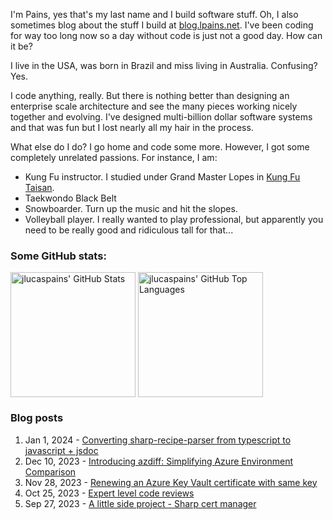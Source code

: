 I'm Pains, yes that's my last name and I build software stuff. Oh, I also sometimes blog about the stuff I build at [blog.lpains.net](https://blog.lpains.net). I've been coding for way too long now so a day without code is just not a good day. How can it be?

I live in the USA, was born in Brazil and miss living in Australia. Confusing? Yes.

I code anything, really. But there is nothing better than designing an enterprise scale architecture and see the many pieces working nicely together and evolving. I've designed multi-billion dollar software systems and that was fun but I lost nearly all my hair in the process.

What else do I do? I go home and code some more. However, I got some completely unrelated passions. For instance, I am:

  * Kung Fu instructor. I studied under Grand Master Lopes in [Kung Fu Taisan](http://kungfutaisan.com.br/).
  * Taekwondo Black Belt
  * Snowboarder. Turn up the music and hit the slopes. 
  * Volleyball player. I really wanted to play professional, but apparently you need to be really good and ridiculous tall for that...

### Some GitHub stats:
<div>
 <img height="200" align="center" src="https://github-readme-stats.vercel.app/api?username=jlucaspains&show_icons=true&theme=dark&count_private=true&rank_icon=github" alt="jlucaspains' GitHub Stats" />
 <img height="200" align="center" src="https://github-readme-stats.vercel.app/api/top-langs/?username=jlucaspains&theme=dark&layout=compact" 
   alt="jlucaspains' GitHub Top Languages" />
</div>

### Blog posts
<!-- BLOG-POST-LIST:START -->
1. Jan 1, 2024 - [Converting sharp-recipe-parser from typescript to javascript + jsdoc](https://blog.lpains.net/posts/2024-01-01-sharp-recipe-parser-jsdoc/)
1. Dec 10, 2023 - [Introducing azdiff: Simplifying Azure Environment Comparison](https://blog.lpains.net/posts/2023-12-10-introducing-azdiff/)
1. Nov 28, 2023 - [Renewing an Azure Key Vault certificate with same key](https://blog.lpains.net/posts/2023-11-28-renew-key-vault-cert/)
1. Oct 25, 2023 - [Expert level code reviews](https://blog.lpains.net/posts/2023-10-25-expert-level-code-reviews/)
1. Sep 27, 2023 - [A little side project - Sharp cert manager](https://blog.lpains.net/posts/2023-09-27-sharp-cert-manager/)<!-- BLOG-POST-LIST:END -->
